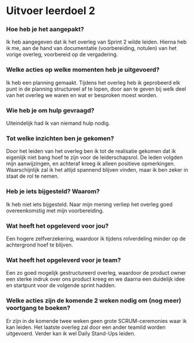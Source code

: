 # Uitvoer leerdoel 2

### Hoe heb je het aangepakt?

Ik heb aangegeven dat ik het overleg van Sprint 2 wilde leiden. Hierna heb ik me, aan de hand van documentatie (voorbereiding, notulen) van het vorige overleg, voorbereid op de vergadering.

### Welke acties op welke momenten heb je uitgevoerd? 

Ik heb een planning gemaakt. Tijdens het overleg heb ik geprobeerd elk punt in de planning structureel af te lopen, door aan te geven bij welk deel van het overleg we waren en wat er besproken moest worden.

### Wie heb je om hulp gevraagd?

Uiteindelijk had ik van niemand hulp nodig. 

### Tot welke inzichten ben je gekomen?

Door het leiden van het overleg ben ik tot de realisatie gekomen dat ik eigenlijk niet bang hoef te zijn voor de leiderschapsrol. De leden volgden mijn aanwijzingen, en achteraf kreeg ik alleen positieve opmerkingen. Waarschijnlijk zal ik het altijd spannend blijven vinden, maar ik ben zeker in staat de rol te nemen.

### Heb je iets bijgesteld? Waarom?

Ik heb niet iets bijgesteld. Naar mijn mening verliep het overleg goed overeenkomstig met mijn voorbereiding.

### Wat heeft het opgeleverd voor jou?

Een hogere zelfverzekering, waardoor ik tijdens rolverdeling minder op de achtergrond hoef te blijven.

### Wat heeft het opgeleverd voor je team?

Een zo goed mogelijk gestructureerd overleg, waardoor de product owner een sterke indruk over ons product kreeg en we daarna een duidelijk idee en startpunt voor de volgende sprint hadden.

### Welke acties zijn de komende 2 weken nodig om (nog meer) voortgang te boeken?

Er zijn in de komende twee weken geen grote SCRUM-ceremonies waar ik kan leiden. Het laatste overleg zal door een ander teamlid worden uitgevoerd.
Verder kan ik wel Daily Stand-Ups leiden. 